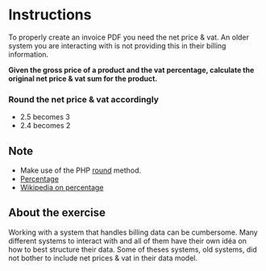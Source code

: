 # Instructions

To properly create an invoice PDF you need the net price & vat. An older system you are interacting with is not providing this in their billing information.

**Given the gross price of a product and the vat percentage, calculate the original net price & vat sum for the product.**

### Round the net price & vat accordingly
- 2.5 becomes 3
- 2.4 becomes 2

## Note
- Make use of the PHP [round](https://www.php.net/manual/en/function.round.php) method.
- [Percentage](https://www.math.net/percentage)
- [Wikipedia on percentage](https://en.wikipedia.org/wiki/Percentage)

## About the exercise
Working with a system that handles billing data can be cumbersome. Many different systems to interact with and all of them have their own idéa on how to best structure their data. Some of theses systems, old systems, did not bother to include net prices & vat in their data model.